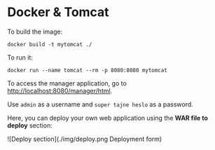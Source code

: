 # Docker & Tomcat

To build the image:

```
docker build -t mytomcat ./
```

To run it:

```
docker run --name tomcat --rm -p 8080:8080 mytomcat
```

To access the manager application, go to [http://localhost:8080/manager/html](http://localhost:8080/manager/html).

Use `admin` as a username and `super tajne heslo` as a password.

Here, you can deploy your own web application using the **WAR file to deploy** section:

![Deploy section](./img/deploy.png Deployment form)
